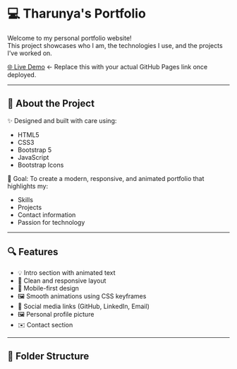 # 💻 Tharunya's Portfolio

Welcome to my personal portfolio website!  
This project showcases who I am, the technologies I use, and the projects I’ve worked on.

[🌐 Live Demo](https://tharunya-portfolio.netlify.app/) ← Replace this with your actual GitHub Pages link once deployed.

---

## 📌 About the Project

✨ Designed and built with care using:

- HTML5
- CSS3
- Bootstrap 5
- JavaScript
- Bootstrap Icons

🎯 Goal: To create a modern, responsive, and animated portfolio that highlights my:

- Skills
- Projects
- Contact information
- Passion for technology

---

## 🔍 Features

- 💡 Intro section with animated text
- 🎨 Clean and responsive layout
- 📱 Mobile-first design
- 🖼️ Smooth animations using CSS keyframes
- 🔗 Social media links (GitHub, LinkedIn, Email)
- 🖼️ Personal profile picture
- ✉️ Contact section

---

## 📁 Folder Structure

